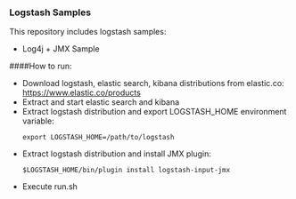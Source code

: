 ### Logstash Samples

This repository includes logstash samples:

   - Log4j + JMX Sample
   
####How to run:

   - Download logstash, elastic search, kibana distributions from elastic.co: 
     https://www.elastic.co/products
   - Extract and start elastic search and kibana
   - Extract logstash distribution and export LOGSTASH_HOME environment variable:
     ```
	 export LOGSTASH_HOME=/path/to/logstash
	 ```
   - Extract logstash distribution and install JMX plugin:
     ```
	 $LOGSTASH_HOME/bin/plugin install logstash-input-jmx
	 ```
   - Execute run.sh 
